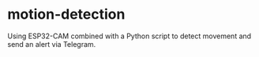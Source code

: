 # motion-detection
Using ESP32-CAM combined with a Python script to detect movement and send an alert via Telegram.
